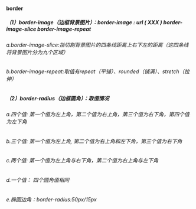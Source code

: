 #### border

##### （1）border-image（边框背景图片）：border-image : url ( XXX ) border-image-slice border-image-repeat

###### a.border-image-slice:指切割背景图片的四条线距离上右下左的距离（这四条线将背景图片分为九个区域）

###### b.border-image-repeat:取值有repeat（平铺）、rounded（铺满）、stretch（拉伸）

##### （2）border-radius（边框圆角）：取值情况

###### a.四个值: 第一个值为左上角，第二个值为右上角，第三个值为右下角，第四个值为左下角

###### b.三个值: 第一个值为左上角, 第二个值为右上角和左下角，第三个值为右下角

###### c.两个值: 第一个值为左上角与右下角，第二个值为右上角与左下角

###### d.一个值： 四个圆角值相同

###### e.椭圆边角：border-radius:50px/15px